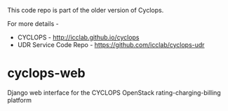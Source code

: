 This code repo is part of the older version of Cyclops.

For more details -
* CYCLOPS - http://icclab.github.io/cyclops
* UDR Service Code Repo - https://github.com/icclab/cyclops-udr

cyclops-web
===========

Django web interface for the CYCLOPS OpenStack rating-charging-billing platform
